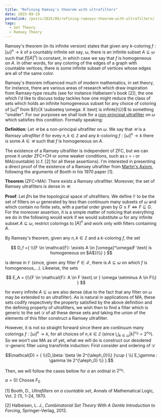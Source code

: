 ```yaml
---
title: "Refining Ramsey's theorem with ultrafilters"
date: 2025-09-19
permalink: /posts/2025/09/refining-ramseys-theorem-with-ultrafilters/
tags:
  - Set Theory
  - Ramsey Theory
---
```


Ramsey's theorem (in its infinite version) states that given any $k$-coloring $f:[\omega]^n \to k$ of a 
countably infinite set say, $\omega$, there is an infinite subset $A \subseteq \omega$ such that $f([A]^n)$ is constant, in which case we say that $f$ is homogeneous on $A$.
In other words, for any coloring of the edges of a graph with countable vertices, there is some infinite subset of vertices whose edges are all of the same color. 

Ramsey's theorem influenced much of modern mathematics, in set theory, for instance, there are various areas of research which draw inspiration from Ramsey-type results
(see for instance Halbeisen's book \[2\]), the one which I'd like to discuss today tackles how one might reduce the class of sets which holds an infinite
homogeneous subset for any choice of coloring of $[\omega]^n$ from ${\\{X \subseteq \omega: X \text{ is infinte}\\}}$ to something "smaller". For our purposes we shall look for
a [non-principal ultrafilter](https://en.wikipedia.org/wiki/Ultrafilter#Ultrafilter_on_the_power_set_of_a_set) on $\omega$ which satisfies this condition. Formally speaking:

**Definition**: Let $\mathcal{U}$ be a non-principal ultrafilter on $\omega$. We say that $\mathcal{U}$ is a _Ramsey ultrafilter_ if for evey $n,k \in \mathbb{Z}$ and any $k$-coloring 
$f:[\omega]^n \to k$ there is some $A \in \mathcal{U}$ such that $f$ is homogeneous on $A$.

The existence of a Ramsey ultrafilter is independent of ZFC, but we can prove it under ZFC+CH or some weaker conditions, such as $\mathfrak{p}=\mathfrak{c}$ or MA(countable) (c.f. \[2\]
for all these assertions). I'm interested in presenting a direct proof of the existence of a Ramsey ultrafilter from [Martin's Axiom](en.wikipedia.org/wiki/Martin's_axiom), following the 
arguments of Booth in his 1970 paper \[1\].

**Theorem** (ZFC+MA): There exists a Ramsey ultrafilter. Moreover, the set of Ramsey ultrafilters is dense in $\mathcal{U}$.

**Proof**: Let $\beta \mathbb{N}$ be the topological space of ultrafilters. We define $\mathbb{F}$ to be the set of filters on $\omega$ generated by less than continuum many subsets of $\omega$ and which contain no finite sets, with a partial order given by $G \le F \iff  F \subseteq G$. For the moreover assertion, it is a simple matter of noticing that everything we do in the following would work if we would substitute $\omega$ for any infinite subset $A \subseteq \omega$, restrict colorings to $[A]^n$ and work only with filters containing $A$.


By Ramsey's theorem, given any $n,k \in \mathbb{Z}$ and a $k$-coloring $f$, the set 

$$ D_f ={ \\{F \in \mathcal{F}: \exists A \in [\omega]^\omega(F \text{ is homogeneous on $A$})\\} } $$

is dense in $\mathbb{F}$ (since, given any filter $F \in \mathcal{F}$, there is $A \subseteq \omega$ on which $f$ is homogeneous,...). Likewise, the sets

$$ E_A = {\\{F \in \mathcal{F}: A \in F \text{ or } \omega \setminus A \in F\\} } $$ 

for every infinite $A \subseteq \omega$ are also dense (due to the fact that any filter on $\omega$ may be extended to an ultrafilter). As is natural in applications of MA, these sets codify respectively the property satisfied by the above definition and the defining property of ultrafilters, we wish then to find a filter which is generic to the set $\mathcal{D}$ of all these dense sets and taking the union of the elements of this filter construct a Ramsey ultrafilter.

However, it is not so straight forward since there are continuum many colorings $f:[\omega]^n \to k$, for all choices of $n,k \in \mathbb{Z}$ (since $\bigcup_{k \in \omega} |k|^{\aleph_0} = 2^{\aleph_0}$). So we won't use MA as of yet, what we will do is construct our desidered $\mathcal{D}$-generic filter using transfinite induction: First consider and ordering of $\mathcal{D}$

$$\mathcal{D} = { \\{D_\beta: \beta \le 2^{\aleph_0}\\} }\cup { \\{ E_\gamma : \gamma \le 2^{\aleph_0} \\} }.$$

Then, we will follow the cases bellow for $\alpha$ an ordinal in $2^{\aleph_0}$.

$\alpha=0$) Choose $F_0$



\[1\] Booth, D., _Ultrafilters on a countable set_, Annals of Mathematical Logic, Vol. 2 (1), 1-24, 1970.

\[2\] Halbeisen, L. J., _Combinatorial Set Theory With A Gentle Introduction to Forcing_, Springer-Verlag, 2012.
